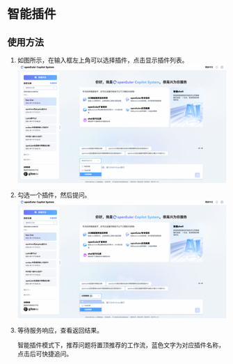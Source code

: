 # 智能插件

## 使用方法

1. 如图所示，在输入框左上角可以选择插件，点击显示插件列表。
   ![智能插件](./pictures/plugin-list.png)
2. 勾选一个插件，然后提问。
   ![智能插件](./pictures/plugin-selected.png)
3. 等待服务响应，查看返回结果。

   智能插件模式下，推荐问题将置顶推荐的工作流，蓝色文字为对应插件名称，点击后可快捷追问。
